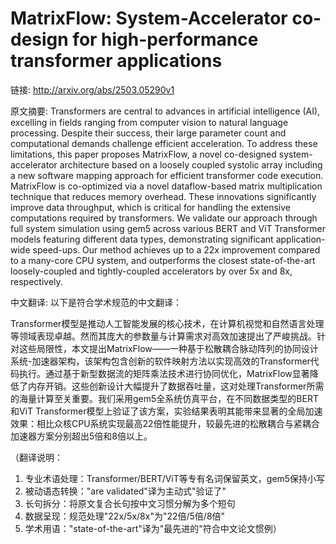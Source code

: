 # MatrixFlow: System-Accelerator co-design for high-performance transformer applications

链接: http://arxiv.org/abs/2503.05290v1

原文摘要:
Transformers are central to advances in artificial intelligence (AI),
excelling in fields ranging from computer vision to natural language
processing. Despite their success, their large parameter count and
computational demands challenge efficient acceleration. To address these
limitations, this paper proposes MatrixFlow, a novel co-designed
system-accelerator architecture based on a loosely coupled systolic array
including a new software mapping approach for efficient transformer code
execution. MatrixFlow is co-optimized via a novel dataflow-based matrix
multiplication technique that reduces memory overhead. These innovations
significantly improve data throughput, which is critical for handling the
extensive computations required by transformers. We validate our approach
through full system simulation using gem5 across various BERT and ViT
Transformer models featuring different data types, demonstrating significant
application-wide speed-ups. Our method achieves up to a 22x improvement
compared to a many-core CPU system, and outperforms the closest
state-of-the-art loosely-coupled and tightly-coupled accelerators by over 5x
and 8x, respectively.

中文翻译:
以下是符合学术规范的中文翻译：

Transformer模型是推动人工智能发展的核心技术，在计算机视觉和自然语言处理等领域表现卓越。然而其庞大的参数量与计算需求对高效加速提出了严峻挑战。针对这些局限性，本文提出MatrixFlow——一种基于松散耦合脉动阵列的协同设计系统-加速器架构，该架构包含创新的软件映射方法以实现高效的Transformer代码执行。通过基于新型数据流的矩阵乘法技术进行协同优化，MatrixFlow显著降低了内存开销。这些创新设计大幅提升了数据吞吐量，这对处理Transformer所需的海量计算至关重要。我们采用gem5全系统仿真平台，在不同数据类型的BERT和ViT Transformer模型上验证了该方案，实验结果表明其能带来显著的全局加速效果：相比众核CPU系统实现最高22倍性能提升，较最先进的松散耦合与紧耦合加速器方案分别超出5倍和8倍以上。

（翻译说明：
1. 专业术语处理：Transformer/BERT/ViT等专有名词保留英文，gem5保持小写
2. 被动语态转换："are validated"译为主动式"验证了"
3. 长句拆分：将原文复合长句按中文习惯分解为多个短句
4. 数据呈现：规范处理"22x/5x/8x"为"22倍/5倍/8倍"
5. 学术用语："state-of-the-art"译为"最先进的"符合中文论文惯例）
